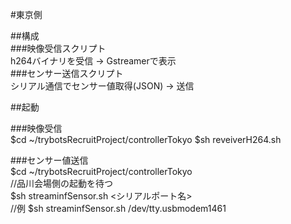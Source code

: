 #東京側  

##構成  
###映像受信スクリプト  
h264バイナリを受信 -> Gstreamerで表示  
###センサー送信スクリプト  
シリアル通信でセンサー値取得(JSON) -> 送信  

##起動  

###映像受信  
$cd ~/trybotsRecruitProject/controllerTokyo
$sh reveiverH264.sh  

###センサー値送信  
$cd ~/trybotsRecruitProject/controllerTokyo  
//品川会場側の起動を待つ  
$sh streaminfSensor.sh  <シリアルポート名>  
//例 $sh streaminfSensor.sh /dev/tty.usbmodem1461  



